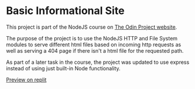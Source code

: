 # Basic Informational Site

This project is part of the NodeJS course on [The Odin Project website](https://www.theodinproject.com).

The purpose of the project is to use the NodeJS HTTP and File System modules to serve different html files based on incoming http requests as well as serving a 404 page if there isn't a html file for the requested path.

As part of a later task in the course, the project was updated to use express
instead of using just built-in Node functionality.

[Preview on replit](https://odin-basicinfosite.jshc1.repl.co)
